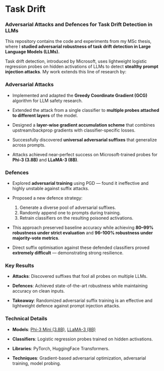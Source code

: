 # Task Drift

### Adversarial Attacks and Defences for Task Drift Detection in LLMs

This repository contains the code and experiments from my MSc thesis, where I **studied adversarial robustness of task drift detection in Large Language Models (LLMs).**

Task drift detection, introduced by Microsoft, uses lightweight logistic regression probes on hidden activations of LLMs to detect **stealthy prompt injection attacks**. My work extends this line of research by:

### Adversarial Attacks

* Implemented and adapted the **Greedy Coordinate Gradient (GCG)** algorithm for LLM safety research.

* Extended the attack from a single classifier to **multiple probes attached to different layers** of the model.

* Designed a **layer-wise gradient accumulation scheme** that combines upstream/backprop gradients with classifier-specific losses.

* Successfully discovered **universal adversarial suffixes** that generalize across prompts.

* Attacks achieved near-perfect success on Microsoft-trained probes for **Phi-3 (3.8B)** and **LLaMA-3 (8B)**.

### Defences

* Explored **adversarial training** using PGD — found it ineffective and highly unstable against suffix attacks.

* Proposed a new defence strategy:

  1. Generate a diverse pool of adversarial suffixes.
  2. Randomly append one to prompts during training.
  3. Retrain classifiers on the resulting poisoned activations.

* This approach preserved baseline accuracy while achieving **80–99% robustness under strict evaluation** and **96–100% robustness under majority-vote metrics**.

* Direct suffix optimisation against these defended classifiers proved **extremely difficult** — demonstrating strong resilience.

### Key Results

* **Attacks**: Discovered suffixes that fool all probes on multiple LLMs.

* **Defences**: Achieved state-of-the-art robustness while maintaining accuracy on clean inputs.

* **Takeaway**: Randomized adversarial suffix training is an effective and lightweight defence against prompt injection attacks.

### Technical Details

* **Models**: [Phi-3 Mini (3.8B)](https://huggingface.co/microsoft/phi-3-mini-3.8b), [LLaMA-3 (8B)](https://huggingface.co/meta-llama/Meta-Llama-3-8B)

* **Classifiers**: Logistic regression probes trained on hidden activations.

* **Libraries**: PyTorch, HuggingFace Transformers.

* **Techniques**: Gradient-based adversarial optimization, adversarial training, model probing.